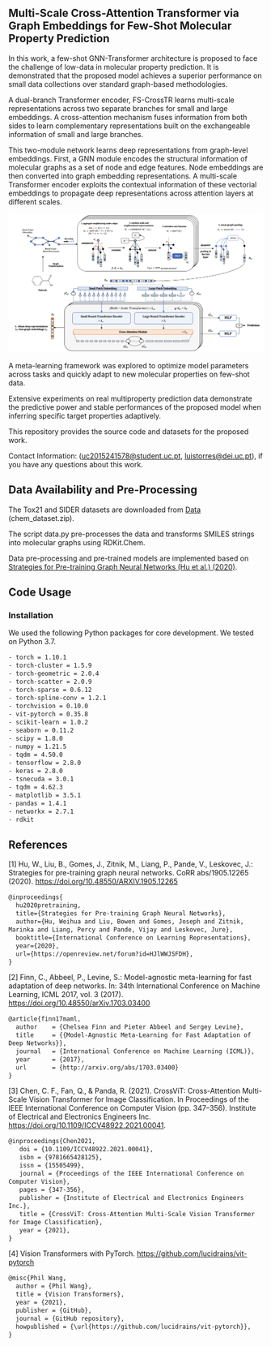 ## Multi-Scale Cross-Attention Transformer via Graph Embeddings for Few-Shot Molecular Property Prediction

In this work, a few-shot GNN-Transformer architecture is proposed to face the challenge of low-data in molecular property prediction. It is demonstrated that the proposed model achieves a superior performance on small data collections over standard graph-based methodologies.

A dual-branch Transformer encoder, FS-CrossTR learns multi-scale representations across two separate branches for small and large embeddings. A cross-attention mechanism fuses information from both sides to learn complementary representations built on the exchangeable information of small and large branches.

This two-module network learns deep representations from graph-level embeddings. First, a GNN module encodes the structural information of molecular graphs as a set of node and edge features. Node embeddings are then converted into graph embedding representations. A multi-scale Transformer encoder exploits the contextual information of these vectorial embeddings to propagate deep representations across attention layers at different scales.

![ScreenShot](FS-CrossTR/plots/fs-crosstr.png?raw=true)

A meta-learning framework was explored to optimize model parameters across tasks and quickly adapt to new molecular properties on few-shot data. 

Extensive experiments on real multiproperty prediction data demonstrate the predictive power and stable performances of the proposed model when inferring specific target properties adaptively.

This repository provides the source code and datasets for the proposed work.

Contact Information: (uc2015241578@student.uc.pt, luistorres@dei.uc.pt), if you have any questions about this work.

## Data Availability and Pre-Processing

The Tox21 and SIDER datasets are downloaded from [Data](http://snap.stanford.edu/gnn-pretrain/data/) (chem_dataset.zip). 

The script data.py pre-processes the data and transforms SMILES strings into molecular graphs using RDKit.Chem. 

Data pre-processing and pre-trained models are implemented based on [Strategies for Pre-training Graph Neural Networks (Hu et al.) (2020)](https://arxiv.org/abs/1905.12265).

## Code Usage

### Installation
We used the following Python packages for core development. We tested on Python 3.7.

```
- torch = 1.10.1
- torch-cluster = 1.5.9
- torch-geometric = 2.0.4
- torch-scatter = 2.0.9
- torch-sparse = 0.6.12
- torch-spline-conv = 1.2.1
- torchvision = 0.10.0
- vit-pytorch = 0.35.8
- scikit-learn = 1.0.2
- seaborn = 0.11.2
- scipy = 1.8.0
- numpy = 1.21.5
- tqdm = 4.50.0
- tensorflow = 2.8.0
- keras = 2.8.0
- tsnecuda = 3.0.1
- tqdm = 4.62.3
- matplotlib = 3.5.1
- pandas = 1.4.1
- networkx = 2.7.1
- rdkit
```

## References

[1] Hu, W., Liu, B., Gomes, J., Zitnik, M., Liang, P., Pande, V., Leskovec, J.: Strategies for pre-training graph neural networks. CoRR abs/1905.12265 (2020). https://doi.org/10.48550/ARXIV.1905.12265

```
@inproceedings{
  hu2020pretraining,
  title={Strategies for Pre-training Graph Neural Networks},
  author={Hu, Weihua and Liu, Bowen and Gomes, Joseph and Zitnik, Marinka and Liang, Percy and Pande, Vijay and Leskovec, Jure},
  booktitle={International Conference on Learning Representations},
  year={2020},
  url={https://openreview.net/forum?id=HJlWWJSFDH},
}
```

[2] Finn, C., Abbeel, P., Levine, S.: Model-agnostic meta-learning for fast adaptation of deep networks. In: 34th International Conference on Machine Learning, ICML 2017, vol. 3 (2017). https://doi.org/10.48550/arXiv.1703.03400

```
@article{finn17maml,
  author    = {Chelsea Finn and Pieter Abbeel and Sergey Levine},
  title     = {{Model-Agnostic Meta-Learning for Fast Adaptation of Deep Networks}},
  journal   = {International Conference on Machine Learning (ICML)},
  year      = {2017},
  url       = {http://arxiv.org/abs/1703.03400}
}
```

[3] Chen, C. F., Fan, Q., & Panda, R. (2021). CrossViT: Cross-Attention Multi-Scale Vision Transformer for Image Classification. In Proceedings of the IEEE International Conference on Computer Vision (pp. 347–356). Institute of Electrical and Electronics Engineers Inc. https://doi.org/10.1109/ICCV48922.2021.00041.

```
@inproceedings{Chen2021,
   doi = {10.1109/ICCV48922.2021.00041},
   isbn = {9781665428125},
   issn = {15505499},
   journal = {Proceedings of the IEEE International Conference on Computer Vision},
   pages = {347-356},
   publisher = {Institute of Electrical and Electronics Engineers Inc.},
   title = {CrossViT: Cross-Attention Multi-Scale Vision Transformer for Image Classification},
   year = {2021},
}
```
[4] Vision Transformers with PyTorch. https://github.com/lucidrains/vit-pytorch

```
@misc{Phil Wang,
  author = {Phil Wang},
  title = {Vision Transformers},
  year = {2021},
  publisher = {GitHub},
  journal = {GitHub repository},
  howpublished = {\url{https://github.com/lucidrains/vit-pytorch}},
}
```



